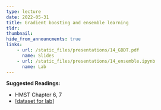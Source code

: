 ```yaml
---
type: lecture
date: 2022-05-31
title: Gradient boosting and ensemble learning
tldr: 
thumbnail: 
hide_from_announcments: true
links: 
    - url: /static_files/presentations/14_GBDT.pdf
      name: Slides
    - url: /static_files/presentations/14_ensemble.ipynb
      name: Lab
---
```

**Suggested Readings:**
- HMST Chapter 6, 7
- [[dataset for lab]](https://www.dropbox.com/s/m0evciju09b5aij/Lab14_Dataste.zip?dl=0)
